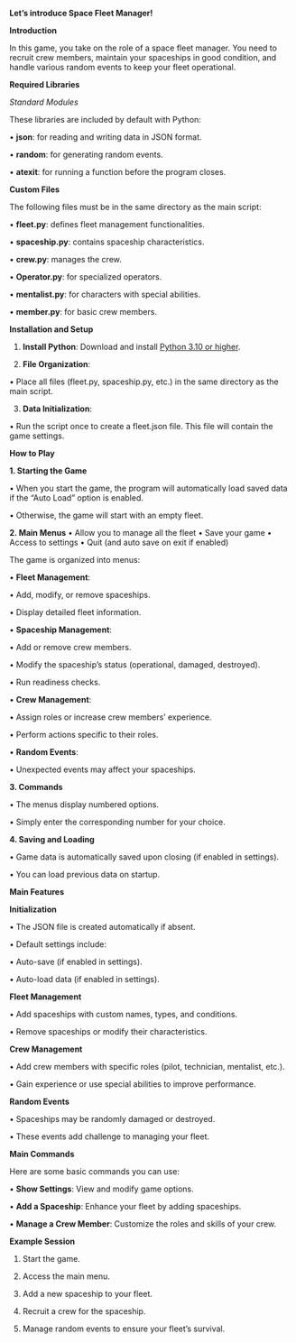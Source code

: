 **Let’s introduce Space Fleet Manager!**

**Introduction**

In this game, you take on the role of a space fleet manager. You need to recruit crew members, maintain your spaceships in good condition, and handle various random events to keep your fleet operational.

**Required Libraries**

*Standard Modules*

These libraries are included by default with Python:

•  **json**: for reading and writing data in JSON format.

•  **random**: for generating random events.

•  **atexit**: for running a function before the program closes.

**Custom Files**

The following files must be in the same directory as the main script:

•  **fleet.py**: defines fleet management functionalities.

•  **spaceship.py**: contains spaceship characteristics.

•  **crew.py**: manages the crew.

•  **Operator.py**: for specialized operators.

•  **mentalist.py**: for characters with special abilities.

•  **member.py**: for basic crew members.

**Installation and Setup**

1.  **Install Python**: Download and install [Python 3.10 or higher](https://www.python.org/downloads/).

2.  **File Organization**:

•  Place all files (fleet.py, spaceship.py, etc.) in the same directory as the main script.

3.  **Data Initialization**:

•  Run the script once to create a fleet.json file. This file will contain the game settings.

**How to Play**

**1. Starting the Game**

•  When you start the game, the program will automatically load saved data if the “Auto Load” option is enabled.

•  Otherwise, the game will start with an empty fleet.

**2. Main Menus**
•  Allow you to manage all the fleet
•  Save your game
•  Access to settings
•  Quit (and auto save on exit if enabled)
  
The game is organized into menus:

•  **Fleet Management**:

•  Add, modify, or remove spaceships.

•  Display detailed fleet information.

•  **Spaceship Management**:

•  Add or remove crew members.

•  Modify the spaceship’s status (operational, damaged, destroyed).

•  Run readiness checks.

•  **Crew Management**:

•  Assign roles or increase crew members’ experience.

•  Perform actions specific to their roles.

•  **Random Events**:

•  Unexpected events may affect your spaceships.

**3. Commands**

•  The menus display numbered options.

•  Simply enter the corresponding number for your choice.

**4. Saving and Loading**

•  Game data is automatically saved upon closing  (if enabled in settings).

•  You can load previous data on startup.

**Main Features**

**Initialization**

•  The JSON file is created automatically if absent.

•  Default settings include:

•  Auto-save (if enabled in settings).

•  Auto-load data (if enabled in settings).

**Fleet Management**

•  Add spaceships with custom names, types, and conditions.

•  Remove spaceships or modify their characteristics.

**Crew Management**

•  Add crew members with specific roles (pilot, technician, mentalist, etc.).

•  Gain experience or use special abilities to improve performance.

**Random Events**

•  Spaceships may be randomly damaged or destroyed.

•  These events add challenge to managing your fleet.

**Main Commands**  

Here are some basic commands you can use:

•  **Show Settings**: View and modify game options.

•  **Add a Spaceship**: Enhance your fleet by adding spaceships.

•  **Manage a Crew Member**: Customize the roles and skills of your crew.

**Example Session**

1.  Start the game.

2.  Access the main menu.

3.  Add a new spaceship to your fleet.

4.  Recruit a crew for the spaceship.

5.  Manage random events to ensure your fleet’s survival.
